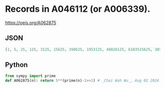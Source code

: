 # Records in A046112 \(or A006339\)\.
https://oeis.org/A062875
## JSON
```JSON
[1, 5, 25, 125, 3125, 15625, 390625, 1953125, 48828125, 6103515625, 30517578125, 3814697265625, 95367431640625, 476837158203125, 11920928955078125, 1490116119384765625, 186264514923095703125, 931322574615478515625, 116415321826934814453125]
```
## Python
```Python
from sympy import prime
def A062875(n): return 5**(prime(n)-1>>1) # _Chai Wah Wu_, Aug 02 2024
```
